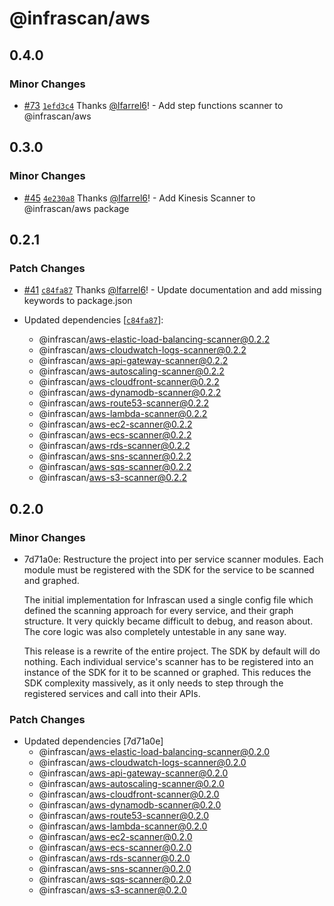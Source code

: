 # @infrascan/aws

## 0.4.0

### Minor Changes

- [#73](https://github.com/infrascan/infrascan/pull/73) [`1efd3c4`](https://github.com/infrascan/infrascan/commit/1efd3c40e42f824dab57e91269a1cfe83262d27e) Thanks [@lfarrel6](https://github.com/lfarrel6)! - Add step functions scanner to @infrascan/aws

## 0.3.0

### Minor Changes

- [#45](https://github.com/infrascan/infrascan/pull/45) [`4e230a8`](https://github.com/infrascan/infrascan/commit/4e230a8ff973aaabd1fe621262b0bf67dc982156) Thanks [@lfarrel6](https://github.com/lfarrel6)! - Add Kinesis Scanner to @infrascan/aws package

## 0.2.1

### Patch Changes

- [#41](https://github.com/infrascan/infrascan/pull/41) [`c84fa87`](https://github.com/infrascan/infrascan/commit/c84fa87fa66fef97533ea597f431c8fe135cf1b2) Thanks [@lfarrel6](https://github.com/lfarrel6)! - Update documentation and add missing keywords to package.json

- Updated dependencies [[`c84fa87`](https://github.com/infrascan/infrascan/commit/c84fa87fa66fef97533ea597f431c8fe135cf1b2)]:
  - @infrascan/aws-elastic-load-balancing-scanner@0.2.2
  - @infrascan/aws-cloudwatch-logs-scanner@0.2.2
  - @infrascan/aws-api-gateway-scanner@0.2.2
  - @infrascan/aws-autoscaling-scanner@0.2.2
  - @infrascan/aws-cloudfront-scanner@0.2.2
  - @infrascan/aws-dynamodb-scanner@0.2.2
  - @infrascan/aws-route53-scanner@0.2.2
  - @infrascan/aws-lambda-scanner@0.2.2
  - @infrascan/aws-ec2-scanner@0.2.2
  - @infrascan/aws-ecs-scanner@0.2.2
  - @infrascan/aws-rds-scanner@0.2.2
  - @infrascan/aws-sns-scanner@0.2.2
  - @infrascan/aws-sqs-scanner@0.2.2
  - @infrascan/aws-s3-scanner@0.2.2

## 0.2.0

### Minor Changes

- 7d71a0e: Restructure the project into per service scanner modules. Each module must be registered with the SDK for the service to be scanned and graphed.

  The initial implementation for Infrascan used a single config file which defined the scanning approach for every service, and their graph structure. It very quickly became difficult to debug, and reason about. The core logic was also completely untestable in any sane way.

  This release is a rewrite of the entire project. The SDK by default will do nothing. Each individual service's scanner has to be registered into an instance of the SDK for it to be scanned or graphed. This reduces the SDK complexity massively, as it only needs to step through the registered services and call into their APIs.

### Patch Changes

- Updated dependencies [7d71a0e]
  - @infrascan/aws-elastic-load-balancing-scanner@0.2.0
  - @infrascan/aws-cloudwatch-logs-scanner@0.2.0
  - @infrascan/aws-api-gateway-scanner@0.2.0
  - @infrascan/aws-autoscaling-scanner@0.2.0
  - @infrascan/aws-cloudfront-scanner@0.2.0
  - @infrascan/aws-dynamodb-scanner@0.2.0
  - @infrascan/aws-route53-scanner@0.2.0
  - @infrascan/aws-lambda-scanner@0.2.0
  - @infrascan/aws-ec2-scanner@0.2.0
  - @infrascan/aws-ecs-scanner@0.2.0
  - @infrascan/aws-rds-scanner@0.2.0
  - @infrascan/aws-sns-scanner@0.2.0
  - @infrascan/aws-sqs-scanner@0.2.0
  - @infrascan/aws-s3-scanner@0.2.0
